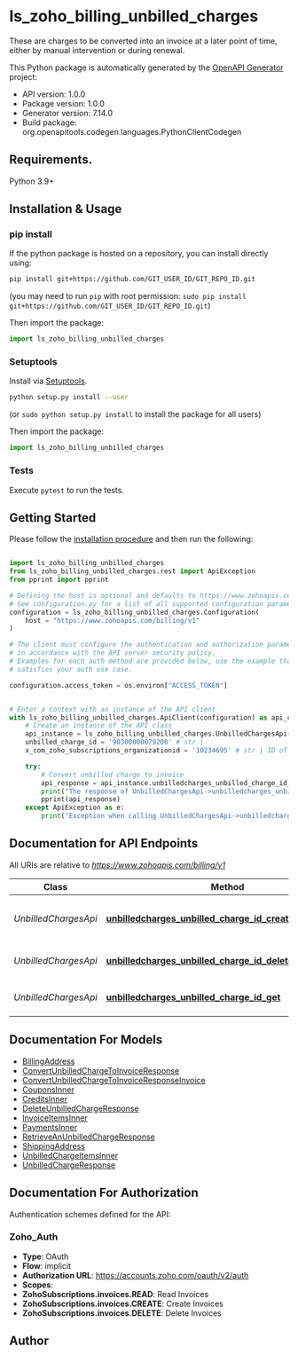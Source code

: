 # ls_zoho_billing_unbilled_charges
These are charges to be converted into an invoice at a later point of time, either by manual intervention or during renewal.

This Python package is automatically generated by the [OpenAPI Generator](https://openapi-generator.tech) project:

- API version: 1.0.0
- Package version: 1.0.0
- Generator version: 7.14.0
- Build package: org.openapitools.codegen.languages.PythonClientCodegen

## Requirements.

Python 3.9+

## Installation & Usage
### pip install

If the python package is hosted on a repository, you can install directly using:

```sh
pip install git+https://github.com/GIT_USER_ID/GIT_REPO_ID.git
```
(you may need to run `pip` with root permission: `sudo pip install git+https://github.com/GIT_USER_ID/GIT_REPO_ID.git`)

Then import the package:
```python
import ls_zoho_billing_unbilled_charges
```

### Setuptools

Install via [Setuptools](http://pypi.python.org/pypi/setuptools).

```sh
python setup.py install --user
```
(or `sudo python setup.py install` to install the package for all users)

Then import the package:
```python
import ls_zoho_billing_unbilled_charges
```

### Tests

Execute `pytest` to run the tests.

## Getting Started

Please follow the [installation procedure](#installation--usage) and then run the following:

```python

import ls_zoho_billing_unbilled_charges
from ls_zoho_billing_unbilled_charges.rest import ApiException
from pprint import pprint

# Defining the host is optional and defaults to https://www.zohoapis.com/billing/v1
# See configuration.py for a list of all supported configuration parameters.
configuration = ls_zoho_billing_unbilled_charges.Configuration(
    host = "https://www.zohoapis.com/billing/v1"
)

# The client must configure the authentication and authorization parameters
# in accordance with the API server security policy.
# Examples for each auth method are provided below, use the example that
# satisfies your auth use case.

configuration.access_token = os.environ["ACCESS_TOKEN"]


# Enter a context with an instance of the API client
with ls_zoho_billing_unbilled_charges.ApiClient(configuration) as api_client:
    # Create an instance of the API class
    api_instance = ls_zoho_billing_unbilled_charges.UnbilledChargesApi(api_client)
    unbilled_charge_id = '90300000079200' # str | 
    x_com_zoho_subscriptions_organizationid = '10234695' # str | ID of the organization

    try:
        # Convert unbilled charge to invoice
        api_response = api_instance.unbilledcharges_unbilled_charge_id_createinvoice_post(unbilled_charge_id, x_com_zoho_subscriptions_organizationid)
        print("The response of UnbilledChargesApi->unbilledcharges_unbilled_charge_id_createinvoice_post:\n")
        pprint(api_response)
    except ApiException as e:
        print("Exception when calling UnbilledChargesApi->unbilledcharges_unbilled_charge_id_createinvoice_post: %s\n" % e)

```

## Documentation for API Endpoints

All URIs are relative to *https://www.zohoapis.com/billing/v1*

Class | Method | HTTP request | Description
------------ | ------------- | ------------- | -------------
*UnbilledChargesApi* | [**unbilledcharges_unbilled_charge_id_createinvoice_post**](docs/UnbilledChargesApi.md#unbilledcharges_unbilled_charge_id_createinvoice_post) | **POST** /unbilledcharges/{unbilled_charge_id}/createinvoice | Convert unbilled charge to invoice
*UnbilledChargesApi* | [**unbilledcharges_unbilled_charge_id_delete**](docs/UnbilledChargesApi.md#unbilledcharges_unbilled_charge_id_delete) | **DELETE** /unbilledcharges/{unbilled_charge_id} | Delete unbilled charge
*UnbilledChargesApi* | [**unbilledcharges_unbilled_charge_id_get**](docs/UnbilledChargesApi.md#unbilledcharges_unbilled_charge_id_get) | **GET** /unbilledcharges/{unbilled_charge_id} | Retrieve an unbilled charge


## Documentation For Models

 - [BillingAddress](docs/BillingAddress.md)
 - [ConvertUnbilledChargeToInvoiceResponse](docs/ConvertUnbilledChargeToInvoiceResponse.md)
 - [ConvertUnbilledChargeToInvoiceResponseInvoice](docs/ConvertUnbilledChargeToInvoiceResponseInvoice.md)
 - [CouponsInner](docs/CouponsInner.md)
 - [CreditsInner](docs/CreditsInner.md)
 - [DeleteUnbilledChargeResponse](docs/DeleteUnbilledChargeResponse.md)
 - [InvoiceItemsInner](docs/InvoiceItemsInner.md)
 - [PaymentsInner](docs/PaymentsInner.md)
 - [RetrieveAnUnbilledChargeResponse](docs/RetrieveAnUnbilledChargeResponse.md)
 - [ShippingAddress](docs/ShippingAddress.md)
 - [UnbilledChargeItemsInner](docs/UnbilledChargeItemsInner.md)
 - [UnbilledChargeResponse](docs/UnbilledChargeResponse.md)


<a id="documentation-for-authorization"></a>
## Documentation For Authorization


Authentication schemes defined for the API:
<a id="Zoho_Auth"></a>
### Zoho_Auth

- **Type**: OAuth
- **Flow**: implicit
- **Authorization URL**: https://accounts.zoho.com/oauth/v2/auth
- **Scopes**: 
 - **ZohoSubscriptions.invoices.READ**: Read Invoices
 - **ZohoSubscriptions.invoices.CREATE**: Create Invoices
 - **ZohoSubscriptions.invoices.DELETE**: Delete Invoices


## Author




